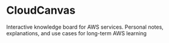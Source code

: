 # CloudCanvas
Interactive knowledge board for AWS services. Personal notes, explanations, and use cases for long-term AWS learning
